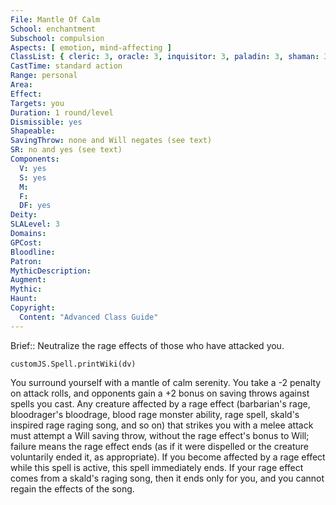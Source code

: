 ```yaml
---
File: Mantle Of Calm
School: enchantment
Subschool: compulsion
Aspects: [ emotion, mind-affecting ]
ClassList: { cleric: 3, oracle: 3, inquisitor: 3, paladin: 3, shaman: 3, psychic: 3, mesmerist: 2 }
CastTime: standard action
Range: personal
Area: 
Effect: 
Targets: you
Duration: 1 round/level
Dismissible: yes
Shapeable: 
SavingThrow: none and Will negates (see text)
SR: no and yes (see text)
Components:
  V: yes
  S: yes
  M: 
  F: 
  DF: yes
Deity: 
SLALevel: 3
Domains: 
GPCost: 
Bloodline: 
Patron: 
MythicDescription: 
Augment: 
Mythic: 
Haunt: 
Copyright:
  Content: "Advanced Class Guide"
---
```

Brief:: Neutralize the rage effects of those who have attacked you.

```dataviewjs
customJS.Spell.printWiki(dv)
```

You surround yourself with a mantle of calm serenity. You take a -2 penalty on attack rolls, and opponents gain a +2 bonus on saving throws against spells you cast. Any creature affected by a rage effect (barbarian's rage,  bloodrager's bloodrage, blood rage monster ability, rage spell, skald's inspired rage raging song, and so on) that strikes you with a melee attack must attempt a Will saving throw, without the rage effect's bonus to Will; failure means the rage effect ends (as if it were dispelled or the creature voluntarily ended it, as appropriate).  If you become affected by a rage effect while this spell is active, this spell immediately ends. If your rage effect comes from a skald's raging song, then it ends only for you, and you cannot regain the effects of the song.
